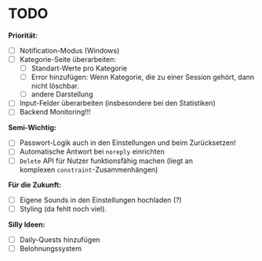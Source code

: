 # TODO

**Priorität:**
- [ ] Notification-Modus (Windows) 
- [ ] Kategorie-Seite überarbeiten:
    - [ ] Standart-Werte pro Kategorie 
    - [ ] Error hinzufügen: Wenn Kategorie, die zu einer Session gehört, dann nicht löschbar.
    - [ ] andere Darstellung
- [ ] Input-Felder überarbeiten (insbesondere bei den Statistiken) 
- [ ] Backend Monitoring!!!

**Semi-Wichtig:**
- [ ] Passwort-Logik auch in den Einstellungen und beim Zurücksetzen!
- [ ] Automatische Antwort bei `noreply` einrichten
- [ ] `Delete` API für Nutzer funktionsfähig machen (liegt an komplexen `constraint`-Zusammenhängen)  

**Für die Zukunft:** 
- [ ] Eigene Sounds in den Einstellungen hochladen (?)
- [ ] Styling (da fehlt noch viel).

**Silly Ideen:** 
- [ ] Daily-Quests hinzufügen
- [ ] Belohnungssystem